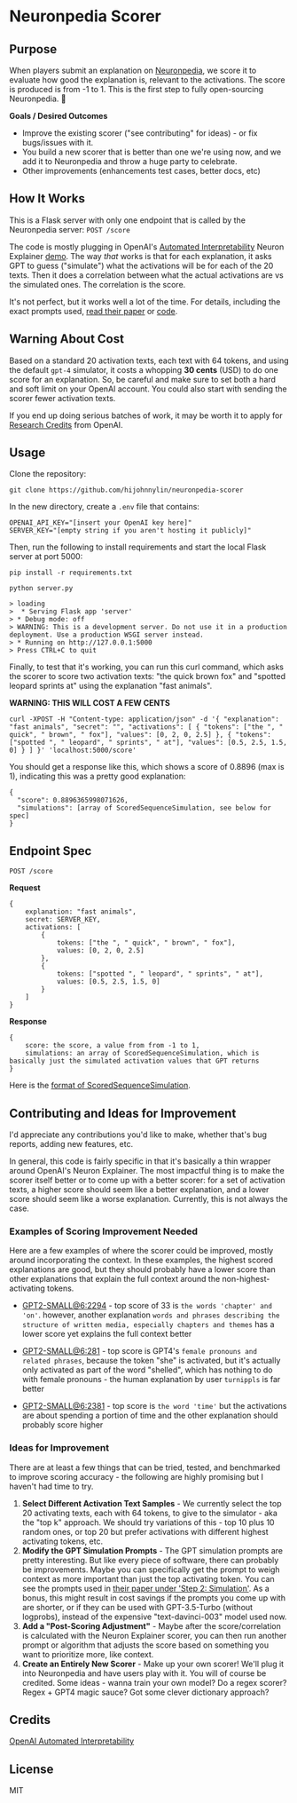 # Neuronpedia Scorer

## Purpose

When players submit an explanation on [Neuronpedia](https://neuronpedia.org), we score it to evaluate how good the explanation is, relevant to the activations. The score is produced is from -1 to 1. This is the first step to fully open-sourcing Neuronpedia. 🎉

**Goals / Desired Outcomes**

- Improve the existing scorer ("see contributing" for ideas) - or fix bugs/issues with it.
- You build a new scorer that is better than one we're using now, and we add it to Neuronpedia and throw a huge party to celebrate.
- Other improvements (enhancements test cases, better docs, etc)

## How It Works

This is a Flask server with only one endpoint that is called by the Neuronpedia server: `POST /score`

The code is mostly plugging in OpenAI's [Automated Interpretability](https://github.com/hijohnnylin/automated-interpretability) Neuron Explainer [demo](https://github.com/openai/automated-interpretability/blob/main/neuron-explainer/demos/generate_and_score_explanation.ipynb). The way _that_ works is that for each explanation, it asks GPT to guess ("simulate") what the activations will be for each of the 20 texts. Then it does a correlation between what the actual activations are vs the simulated ones. The correlation is the score.

It's not perfect, but it works well a lot of the time. For details, including the exact prompts used, [read their paper](https://openaipublic.blob.core.windows.net/neuron-explainer/paper/index.html) or [code](https://github.com/openai/automated-interpretability).

## Warning About Cost

Based on a standard 20 activation texts, each text with 64 tokens, and using the default `gpt-4` simulator, it costs a whopping **30 cents** (USD) to do one score for an explanation. So, be careful and make sure to set both a hard and soft limit on your OpenAI account. You could also start with sending the scorer fewer activation texts.

If you end up doing serious batches of work, it may be worth it to apply for [Research Credits](https://openai.com/form/researcher-access-program) from OpenAI.

## Usage

Clone the repository:

```
git clone https://github.com/hijohnnylin/neuronpedia-scorer
```

In the new directory, create a `.env` file that contains:

```
OPENAI_API_KEY="[insert your OpenAI key here]"
SERVER_KEY="[empty string if you aren't hosting it publicly]"
```

Then, run the following to install requirements and start the local Flask server at port 5000:

```
pip install -r requirements.txt

python server.py

> loading
>  * Serving Flask app 'server'
> * Debug mode: off
> WARNING: This is a development server. Do not use it in a production deployment. Use a production WSGI server instead.
> * Running on http://127.0.0.1:5000
> Press CTRL+C to quit
```

Finally, to test that it's working, you can run this curl command, which asks the scorer to score two activation texts: "the quick brown fox" and "spotted leopard sprints at" using the explanation "fast animals".

**WARNING: THIS WILL COST A FEW CENTS**

```
curl -XPOST -H "Content-type: application/json" -d '{ "explanation": "fast animals", "secret": "", "activations": [ { "tokens": ["the ", " quick", " brown", " fox"], "values": [0, 2, 0, 2.5] }, { "tokens": ["spotted ", " leopard", " sprints", " at"], "values": [0.5, 2.5, 1.5, 0] } ] }' 'localhost:5000/score'
```

You should get a response like this, which shows a score of 0.8896 (max is 1), indicating this was a pretty good explanation:

```
{
  "score": 0.8896365998071626,
  "simulations": [array of ScoredSequenceSimulation, see below for spec]
}
```

## Endpoint Spec

`POST /score`

**Request**

```
{
    explanation: "fast animals",
    secret: SERVER_KEY,
    activations: [
        {
            tokens: ["the ", " quick", " brown", " fox"],
            values: [0, 2, 0, 2.5]
        },
        {
            tokens: ["spotted ", " leopard", " sprints", " at"],
            values: [0.5, 2.5, 1.5, 0]
        }
    ]
}
```

**Response**

```
{
    score: the score, a value from from -1 to 1,
    simulations: an array of ScoredSequenceSimulation, which is basically just the simulated activation values that GPT returns
}
```

Here is the [format of ScoredSequenceSimulation](https://github.com/openai/automated-interpretability/blob/8be455788f43a603381e3c1b38a697ad4797a90f/neuron-explainer/neuron_explainer/explanations/explanations.py#L71-L93).

## Contributing and Ideas for Improvement

I'd appreciate any contributions you'd like to make, whether that's bug reports, adding new features, etc.

In general, this code is fairly specific in that it's basically a thin wrapper around OpenAI's Neuron Explainer. The most impactful thing is to make the scorer itself better or to come up with a better scorer: for a set of activation texts, a higher score should seem like a better explanation, and a lower score should seem like a worse explanation. Currently, this is not always the case.

### Examples of Scoring Improvement Needed

Here are a few examples of where the scorer could be improved, mostly around incorporating the context. In these examples, the highest scored explanations are good, but they should probably have a lower score than other explanations that explain the full context around the non-highest-activating tokens.

- [GPT2-SMALL@6:2294](https://www.neuronpedia.org/gpt2-small/6/2294) - top score of 33 is `the words 'chapter' and 'on'`. however, another explanation `words and phrases describing the structure of written media, especially chapters and themes` has a lower score yet explains the full context better

- [GPT2-SMALL@6:281](https://www.neuronpedia.org/gpt2-small/6/1072) - top score is GPT4's `female pronouns and related phrases`, because the token "she" is activated, but it's actually only activated as part of the word "shelled", which has nothing to do with female pronouns - the human explanation by user `turnippls` is far better

- [GPT2-SMALL@6:2381](https://www.neuronpedia.org/gpt2-small/6/2381) - top score is `the word 'time'` but the activations are about spending a portion of time and the other explanation should probably score higher

### Ideas for Improvement

There are at least a few things that can be tried, tested, and benchmarked to improve scoring accuracy - the following are highly promising but I haven't had time to try.

1. **Select Different Activation Text Samples** - We currently select the top 20 activating texts, each with 64 tokens, to give to the simulator - aka the "top k" approach. We should try variations of this - top 10 plus 10 random ones, or top 20 but prefer activations with different highest activating tokens, etc.
2. **Modify the GPT Simulation Prompts** - The GPT simulation prompts are pretty interesting. But like every piece of software, there can probably be improvements. Maybe you can specifically get the prompt to weigh context as more important than just the top activating token. You can see the prompts used in [their paper under 'Step 2: Simulation'](https://openaipublic.blob.core.windows.net/neuron-explainer/paper/index.html#sec-algorithm-simulate). As a bonus, this might result in cost savings if the prompts you come up with are shorter, or if they can be used with GPT-3.5-Turbo (without logprobs), instead of the expensive "text-davinci-003" model used now.
3. **Add a "Post-Scoring Adjustment"** - Maybe after the score/correlation is calculated with the Neuron Explainer scorer, you can then run another prompt or algorithm that adjusts the score based on something you want to prioritize more, like context.
4. **Create an Entirely New Scorer** - Make up your own scorer! We'll plug it into Neuronpedia and have users play with it. You will of course be credited. Some ideas - wanna train your own model? Do a regex scorer? Regex + GPT4 magic sauce? Got some clever dictionary approach?

## Credits

[OpenAI Automated Interpretability](https://openaipublic.blob.core.windows.net/neuron-explainer/paper/index.html)

## License

MIT
